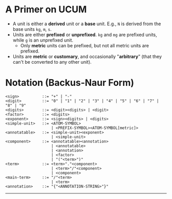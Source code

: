 
# A Primer on UCUM

- A unit is either a **derived** unit or a **base** unit. E.g., `N` is derived from the base units `kg`, `m`, `s`.
- Units are either **prefixed** or **unprefixed**. `kg` and `mg` are prefixed units, while `g` is an unprefixed unit.
  - Only **metric** units can be prefixed, but not all metric units are prefixed.
- Units are **metric** or **customary**, and occasionally "**arbitrary**" (that they can't be converted to any other unit).    


# Notation (Backus-Naur Form)

```
<sign>          ::= "+" | "-"
<digit>         ::= "0" | "1" | "2" | "3" | "4" | "5" | "6" | "7" | "8" | "9"
<digits>        ::= <digit><digits> | <digit>
<factor>        ::= <digits>
<exponent>      ::= <sign><digits> | <digits>
<simple-unit>   ::= <ATOM-SYMBOL>
                    | <PREFIX-SYMBOL><ATOM-SYMBOL[metric]>
<annotatable>   ::= <simple-unit><exponent>
                    | <simple-unit>
<component>     ::= <annotatable><annotation>
                    | <annotatable>
                    | <annotation>
                    | <factor>
                    | "("<term>")"
<term>          ::= <term>"."<component>
                    | <term>"/"<component>
                    | <component>
<main-term>     ::= "/"<term>
                    | <term>
<annotation>    ::= "{"<ANNOTATION-STRING>"}"
```


---


